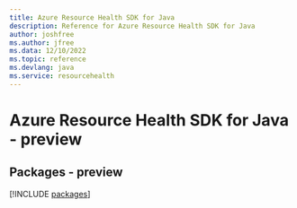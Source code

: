 ```yaml
---
title: Azure Resource Health SDK for Java
description: Reference for Azure Resource Health SDK for Java
author: joshfree
ms.author: jfree
ms.data: 12/10/2022
ms.topic: reference
ms.devlang: java
ms.service: resourcehealth
---
```

# Azure Resource Health SDK for Java - preview
## Packages - preview
[!INCLUDE [packages](resource-health-index.md)]